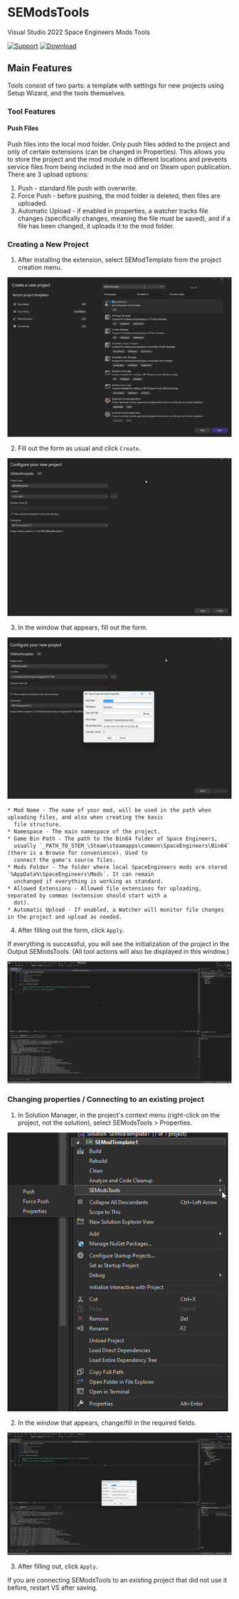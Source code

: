 # SEModsTools

Visual Studio 2022 Space Engineers Mods Tools

[![Support](https://img.shields.io/github/issues-raw/Crowigor/SEModsTools?style=for-the-badge&logoWidth=20&label=support)](https://github.com/Crowigor/SEModsTools/issues)
[![Download](https://img.shields.io/github/release/Crowigor/SEModsTools.svg?style=for-the-badge&colorA=555&colorB=1e87f0&label=download)](https://github.com/Crowigor/SEModsTools/releases/latest)

## Main Features

Tools consist of two parts: a template with settings for new projects using Setup Wizard, and the tools themselves.

### Tool Features

#### Push Files

Push files into the local mod folder.
Only push files added to the project and only of certain extensions (can be changed in Properties).
This allows you to store the project and the mod module in different locations and prevents service files from being
included in the mod and on Steam upon publication.
There are 3 upload options:

1. Push - standard file push with overwrite.
2. Force Push - before pushing, the mod folder is deleted, then files are uploaded.
3. Automatic Upload - if enabled in properties, a watcher tracks file changes (specifically changes, meaning the file
   must be saved), and if a file has been changed, it uploads it to the mod folder.

### Creating a New Project

1. After installing the extension, select SEModTemplate from the project creation menu.
 
  ![create_project_list](/Screenshots/create_project_list.jpg)

2. Fill out the form as usual and click `Create`.
 
  ![create_project_defualt](/Screenshots/create_project_defualt.jpg)

3. In the window that appears, fill out the form.
 
  ![create_project_window](/Screenshots/create_project_window.jpg)

    * Mod Name - The name of your mod, will be used in the path when uploading files, and also when creating the basic
      file structure.
    * Namespace - The main namespace of the project.
    * Game Bin Path - The path to the Bin64 folder of Space Engineers,
      usually `_PATH_TO_STEM_\Steam\steamapps\common\SpaceEngineers\Bin64` (there is a Browse for convenience). Used to
      connect the game's source files.
    * Mods Folder - The folder where local SpaceEngineers mods are stored `%AppData%\SpaceEngineers\Mods`. It can remain
      unchanged if everything is working as standard.
    * Allowed Extensions - Allowed file extensions for uploading, separated by commas (extension should start with a
      dot).
    * Automatic Upload - If enabled, a Watcher will monitor file changes in the project and upload as needed.
4. After filling out the form, click `Apply`.

If everything is successful, you will see the initialization of the project in the Output SEModsTools. (All tool actions
will also be displayed in this window.)

![project](/Screenshots/project.jpg)

### Changing properties / Connecting to an existing project

1. In Solution Manager, in the project's context menu (right-click on the project, not the solution), select
   SEModsTools > Properties.
 
  ![project_menu](/Screenshots/project_menu.jpg)

2. In the window that appears, change/fill in the required fields.
 
  ![project_properties](/Screenshots/project_properties.jpg)

3. After filling out, click `Apply`.

If you are connecting SEModsTools to an existing project that did not use it before, restart VS after saving.